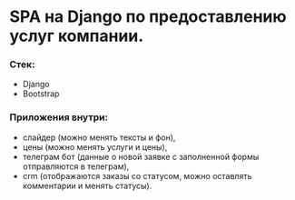 # SPA на Django по предоставлению услуг компании.
### Стек: 
- Django
- Bootstrap
### Приложения внутри: 
  - слайдер (можно менять тексты и фон), 
  - цены (можно менять услуги и цены), 
  - телеграм бот (данные о новой заявке с заполненной формы отправляются в телеграм),
  - crm (отображаются заказы со статусом, можно оставлять комментарии и менять статусы). 
